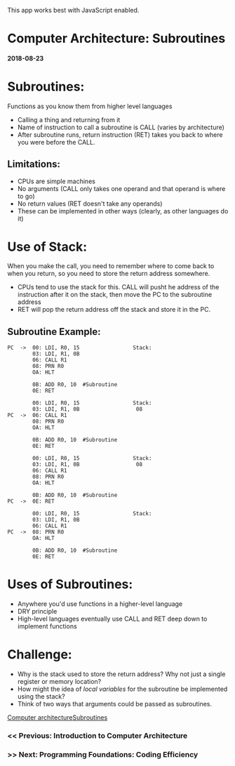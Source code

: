This app works best with JavaScript enabled.

# Computer Architecture: Subroutines

#### 2018-08-23

# Subroutines:

Functions as you know them from higher level languages

- Calling a thing and returning from it
- Name of instruction to call a subroutine is CALL (varies by architecture)
- After subroutine runs, return instruction (RET) takes you back to where you were before the CALL.

## Limitations:

- CPUs are simple machines
- No arguments (CALL only takes one operand and that operand is where to go)
- No return values (RET doesn't take any operands)
- These can be implemented in other ways (clearly, as other languages do it)

# Use of Stack:

When you make the call, you need to remember where to come back to when you return, so you need to store the return address somewhere.

- CPUs tend to use the stack for this. CALL will pusht he address of the instruction after it on the stack, then move the PC to the subroutine address
- RET will pop the return address off the stack and store it in the PC.

## Subroutine Example:

    PC  ->  00: LDI, R0, 15                 Stack:
            03: LDI, R1, 0B
            06: CALL R1
            08: PRN R0
            OA: HLT

            0B: ADD R0, 10  #Subroutine
            0E: RET

            00: LDI, R0, 15                 Stack:
            03: LDI, R1, 0B                  08
    PC  ->  06: CALL R1
            08: PRN R0
            OA: HLT

            0B: ADD R0, 10  #Subroutine
            0E: RET

            00: LDI, R0, 15                 Stack:
            03: LDI, R1, 0B                  08
            06: CALL R1
            08: PRN R0
            OA: HLT

            0B: ADD R0, 10  #Subroutine
    PC  ->  0E: RET

            00: LDI, R0, 15                 Stack:
            03: LDI, R1, 0B
            06: CALL R1
    PC  ->  08: PRN R0
            OA: HLT

            0B: ADD R0, 10  #Subroutine
            0E: RET

# Uses of Subroutines:

- Anywhere you'd use functions in a higher-level language
- DRY principle
- High-level languages eventually use CALL and RET deep down to implement functions

# Challenge:

- Why is the stack used to store the return address? Why not just a single register or memory location?
- How might the idea of _local variables_ for the subroutine be implemented using the stack?
- Think of two ways that arguments could be passed as subroutines.

[Computer architecture](../tags/computer%20architecture/index.html)[Subroutines](../tags/subroutines/index.html)

### &lt;&lt; Previous: Introduction to Computer Architecture

### &gt;&gt; Next: Programming Foundations: Coding Efficiency
